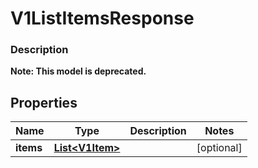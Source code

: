 
# V1ListItemsResponse

### Description


**Note: This model is deprecated.**

## Properties
Name | Type | Description | Notes
------------ | ------------- | ------------- | -------------
**items** | [**List&lt;V1Item&gt;**](V1Item.md) |  |  [optional]



